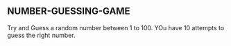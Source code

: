 ## NUMBER-GUESSING-GAME 

Try and Guess a random number between 1 to 100.
YOu have 10 attempts to guess the right number.

